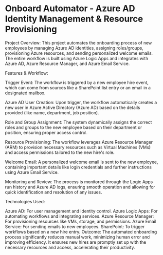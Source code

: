 # **Onboard Automator - Azure AD Identity Management & Resource Provisioning**

Project Overview:
This project automates the onboarding process of new employees by managing Azure AD identities, assigning roles/groups, provisioning Azure resources, and sending personalized welcome emails. The entire workflow is built using Azure Logic Apps and integrates with Azure AD, Azure Resource Manager, and Azure Email Service.

Features & Workflow:

Trigger Event:
The workflow is triggered by a new employee hire event, which can come from sources like a SharePoint list entry or an email in a designated mailbox.

Azure AD User Creation:
Upon trigger, the workflow automatically creates a new user in Azure Active Directory (Azure AD) based on the details provided (like name, department, job position).

Role and Group Assignment:
The system dynamically assigns the correct roles and groups to the new employee based on their department or position, ensuring proper access control.

Resource Provisioning:
The workflow leverages Azure Resource Manager (ARM) to provision necessary resources such as Virtual Machines (VMs) and access permissions tailored to the new hire's role.

Welcome Email:
A personalized welcome email is sent to the new employee, containing important details like login credentials and further instructions using Azure Email Service.

Monitoring and Review:
The process is monitored through the Logic Apps run history and Azure AD logs, ensuring smooth operation and allowing for quick identification and resolution of any issues.

Technologies Used:

Azure AD: For user management and identity control.
Azure Logic Apps: For automating workflows and integrating services.
Azure Resource Manager: For provisioning resources like VMs, storage, and permissions.
Azure Email Service: For sending emails to new employees.
SharePoint: To trigger workflows based on a new hire entry.
Outcome:
The automated onboarding process significantly reduces manual work, minimizing human error and improving efficiency. It ensures new hires are promptly set up with the necessary resources and access, accelerating their productivity.
